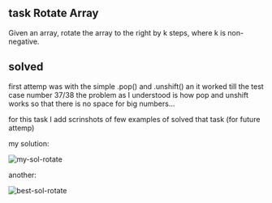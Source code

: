 ## task   Rotate Array
Given an array, rotate the array to the right by k steps, where k is non-negative.

## solved
first attemp was with the simple .pop() and .unshift() an it worked till the test case number 37/38
the problem as I understood is how pop and unshift works so that there is no space for big numbers...

for this task I add scrinshots of few examples of solved that task (for future attemp)

my solution:

![my-sol-rotate](https://user-images.githubusercontent.com/62597552/165144278-6a2ffa89-1f67-4a20-9cc7-075a1add15b4.png)



another:

![best-sol-rotate](https://user-images.githubusercontent.com/62597552/165144414-ba2f889a-7482-4250-bc1b-9faffb4cc239.png)

